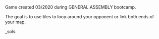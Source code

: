 Game created 03/2020 during GENERAL ASSEMBLY bootcamp.

The goal is to use tiles to loop around your opponent or link both ends of your map.





_sols
